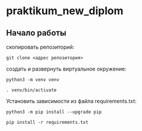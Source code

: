 # praktikum_new_diplom

## Начало работы
скопировать репозиторий:
```
git clone <адрес репозитория>
```
создать и развернуть виртуальное окружение:
```
python3 -m venv venv
```
```
. venv/bin/activate
```
Установить зависимости из файла requirements.txt:
```
python3 -m pip install --upgrade pip
```
```
pip install -r requirements.txt
```
